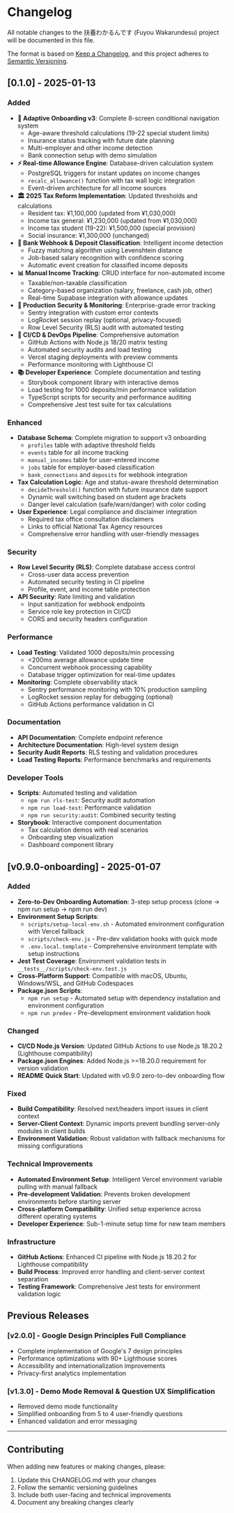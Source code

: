 # Changelog

All notable changes to the 扶養わかるんです (Fuyou Wakarundesu) project will be documented in this file.

The format is based on [Keep a Changelog](https://keepachangelog.com/en/1.0.0/),
and this project adheres to [Semantic Versioning](https://semver.org/spec/v2.0.0.html).

## [0.1.0] - 2025-01-13

### Added
- **🎯 Adaptive Onboarding v3**: Complete 8-screen conditional navigation system
  - Age-aware threshold calculations (19-22 special student limits)
  - Insurance status tracking with future date planning
  - Multi-employer and other income detection
  - Bank connection setup with demo simulation
- **⚡ Real-time Allowance Engine**: Database-driven calculation system
  - PostgreSQL triggers for instant updates on income changes
  - `recalc_allowance()` function with tax wall logic integration
  - Event-driven architecture for all income sources
- **🏛️ 2025 Tax Reform Implementation**: Updated thresholds and calculations
  - Resident tax: ¥1,100,000 (updated from ¥1,030,000)
  - Income tax general: ¥1,230,000 (updated from ¥1,030,000)
  - Income tax student (19-22): ¥1,500,000 (special provision)
  - Social insurance: ¥1,300,000 (unchanged)
- **🤖 Bank Webhook & Deposit Classification**: Intelligent income detection
  - Fuzzy matching algorithm using Levenshtein distance
  - Job-based salary recognition with confidence scoring
  - Automatic event creation for classified income deposits
- **📊 Manual Income Tracking**: CRUD interface for non-automated income
  - Taxable/non-taxable classification
  - Category-based organization (salary, freelance, cash job, other)
  - Real-time Supabase integration with allowance updates
- **🔐 Production Security & Monitoring**: Enterprise-grade error tracking
  - Sentry integration with custom error contexts
  - LogRocket session replay (optional, privacy-focused)
  - Row Level Security (RLS) audit with automated testing
- **🚀 CI/CD & DevOps Pipeline**: Comprehensive automation
  - GitHub Actions with Node.js 18/20 matrix testing
  - Automated security audits and load testing
  - Vercel staging deployments with preview comments
  - Performance monitoring with Lighthouse CI
- **📚 Developer Experience**: Complete documentation and testing
  - Storybook component library with interactive demos
  - Load testing for 1000 deposits/min performance validation
  - TypeScript scripts for security and performance auditing
  - Comprehensive Jest test suite for tax calculations

### Enhanced
- **Database Schema**: Complete migration to support v3 onboarding
  - `profiles` table with adaptive threshold fields
  - `events` table for all income tracking
  - `manual_incomes` table for user-entered income
  - `jobs` table for employer-based classification
  - `bank_connections` and `deposits` for webhook integration
- **Tax Calculation Logic**: Age and status-aware threshold determination
  - `decideThreshold()` function with future insurance date support
  - Dynamic wall switching based on student age brackets
  - Danger level calculation (safe/warn/danger) with color coding
- **User Experience**: Legal compliance and disclaimer integration
  - Required tax office consultation disclaimers
  - Links to official National Tax Agency resources
  - Comprehensive error handling with user-friendly messages

### Security
- **Row Level Security (RLS)**: Complete database access control
  - Cross-user data access prevention
  - Automated security testing in CI pipeline
  - Profile, event, and income table protection
- **API Security**: Rate limiting and validation
  - Input sanitization for webhook endpoints
  - Service role key protection in CI/CD
  - CORS and security headers configuration

### Performance
- **Load Testing**: Validated 1000 deposits/min processing
  - <200ms average allowance update time
  - Concurrent webhook processing capability
  - Database trigger optimization for real-time updates
- **Monitoring**: Complete observability stack
  - Sentry performance monitoring with 10% production sampling
  - LogRocket session replay for debugging (optional)
  - GitHub Actions performance validation in CI

### Documentation
- **API Documentation**: Complete endpoint reference
- **Architecture Documentation**: High-level system design
- **Security Audit Reports**: RLS testing and validation procedures
- **Load Testing Reports**: Performance benchmarks and requirements

### Developer Tools
- **Scripts**: Automated testing and validation
  - `npm run rls-test`: Security audit automation
  - `npm run load-test`: Performance validation
  - `npm run security:audit`: Combined security testing
- **Storybook**: Interactive component documentation
  - Tax calculation demos with real scenarios
  - Onboarding step visualization
  - Dashboard component library

## [v0.9.0-onboarding] - 2025-01-07

### Added
- **Zero-to-Dev Onboarding Automation**: 3-step setup process (clone → npm run setup → npm run dev)
- **Environment Setup Scripts**: 
  - `scripts/setup-local-env.sh` - Automated environment configuration with Vercel fallback
  - `scripts/check-env.js` - Pre-dev validation hooks with quick mode
  - `.env.local.template` - Comprehensive environment template with setup instructions
- **Jest Test Coverage**: Environment validation tests in `__tests__/scripts/check-env.test.js`
- **Cross-Platform Support**: Compatible with macOS, Ubuntu, Windows/WSL, and GitHub Codespaces
- **Package.json Scripts**:
  - `npm run setup` - Automated setup with dependency installation and environment configuration
  - `npm run predev` - Pre-development environment validation hook

### Changed
- **CI/CD Node.js Version**: Updated GitHub Actions to use Node.js 18.20.2 (Lighthouse compatibility)
- **Package.json Engines**: Added Node.js >=18.20.0 requirement for version validation
- **README Quick Start**: Updated with v0.9.0 zero-to-dev onboarding flow

### Fixed
- **Build Compatibility**: Resolved next/headers import issues in client context
- **Server-Client Context**: Dynamic imports prevent bundling server-only modules in client builds
- **Environment Validation**: Robust validation with fallback mechanisms for missing configurations

### Technical Improvements
- **Automated Environment Setup**: Intelligent Vercel environment variable pulling with manual fallback
- **Pre-development Validation**: Prevents broken development environments before starting server
- **Cross-platform Compatibility**: Unified setup experience across different operating systems
- **Developer Experience**: Sub-1-minute setup time for new team members

### Infrastructure
- **GitHub Actions**: Enhanced CI pipeline with Node.js 18.20.2 for Lighthouse compatibility
- **Build Process**: Improved error handling and client-server context separation
- **Testing Framework**: Comprehensive Jest tests for environment validation logic

## Previous Releases

### [v2.0.0] - Google Design Principles Full Compliance
- Complete implementation of Google's 7 design principles
- Performance optimizations with 90+ Lighthouse scores
- Accessibility and internationalization improvements
- Privacy-first analytics implementation

### [v1.3.0] - Demo Mode Removal & Question UX Simplification
- Removed demo mode functionality
- Simplified onboarding from 5 to 4 user-friendly questions
- Enhanced validation and error messaging

---

## Contributing

When adding new features or making changes, please:
1. Update this CHANGELOG.md with your changes
2. Follow the semantic versioning guidelines
3. Include both user-facing and technical improvements
4. Document any breaking changes clearly